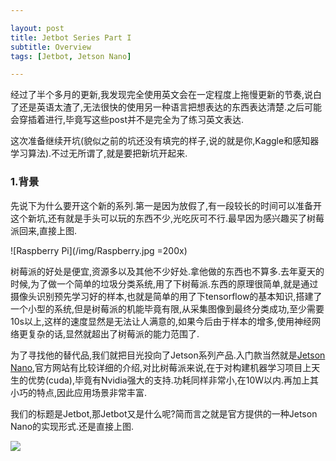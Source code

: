 ```yaml
---

layout: post
title: Jetbot Series Part I
subtitle: Overview
tags: [Jetbot, Jetson Nano]

---
```


经过了半个多月的更新,我发现完全使用英文会在一定程度上拖慢更新的节奏,说白了还是英语太渣了,无法很快的使用另一种语言把想表达的东西表达清楚.之后可能会穿插着进行,毕竟写这些post并不是完全为了练习英文表达.

这次准备继续开坑(貌似之前的坑还没有填完的样子,说的就是你,Kaggle和感知器学习算法).不过无所谓了,就是要把新坑开起来.

### 1.背景

先说下为什么要开这个新的系列.第一是因为放假了,有一段较长的时间可以准备开这个新坑,还有就是手头可以玩的东西不少,光吃灰可不行.最早因为感兴趣买了树莓派回来,直接上图.

![Raspberry Pi](/img/Raspberry.jpg =200x)

树莓派的好处是便宜,资源多以及其他不少好处.拿他做的东西也不算多.去年夏天的时候,为了做一个简单的垃圾分类系统,用了下树莓派.东西的原理很简单,就是通过摄像头识别预先学习好的样本,也就是简单的用了下tensorflow的基本知识,搭建了一个小型的系统,但是树莓派的机能毕竟有限,从采集图像到最终分类成功,至少需要10s以上,这样的速度显然是无法让人满意的,如果今后由于样本的增多,使用神经网络更复杂的话,显然就超出了树莓派的能力范围了.

为了寻找他的替代品,我们就把目光投向了Jetson系列产品.入门款当然就是[Jetson Nano](https://www.nvidia.cn/autonomous-machines/embedded-systems/jetson-nano/),官方网站有比较详细的介绍,对比树莓派来说,在于对构建机器学习项目上天生的优势(cuda),毕竟有Nvidia强大的支持.功耗同样非常小,在10W以内.再加上其小巧的特点,因此应用场景非常丰富.

我们的标题是Jetbot,那Jetbot又是什么呢?简而言之就是官方提供的一种Jetson Nano的实现形式.还是直接上图.

![](/img/Jetbot.jpg)